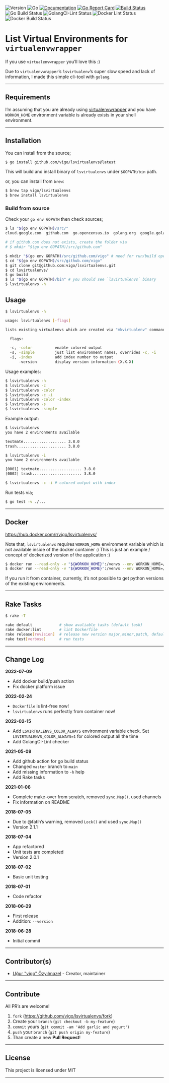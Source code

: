 ![Version](https://img.shields.io/badge/version-0.3.0-yellow.svg)
![Go](https://img.shields.io/badge/golang-1.16.3-black.svg)
[![Documentation](https://godoc.org/github.com/vigo/lsvirtualenvs?status.svg)](https://pkg.go.dev/github.com/vigo/lsvirtualenvs)
[![Go Report Card](https://goreportcard.com/badge/github.com/vigo/lsvirtualenvs)](https://goreportcard.com/report/github.com/vigo/lsvirtualenvs)
[![Build Status](https://travis-ci.org/vigo/lsvirtualenvs.svg?branch=main)](https://travis-ci.org/vigo/lsvirtualenvs)
![Go Build Status](https://github.com/vigo/lsvirtualenvs/actions/workflows/go.yml/badge.svg)
![GolangCI-Lint Status](https://github.com/vigo/lsvirtualenvs/actions/workflows/golang-lint.yml/badge.svg)
![Docker Lint Status](https://github.com/vigo/lsvirtualenvs/actions/workflows/docker-lint.yml/badge.svg)
![Docker Build Status](https://github.com/vigo/lsvirtualenvs/actions/workflows/dockerhub.yml/badge.svg)


# List Virtual Environments for `virtualenvwrapper`

If you use `virtualenvwrapper` you’ll love this :)

Due to `virtualenvwrapper`’s `lsvirtualenv`’s super slow speed and lack of
information, I made this simple cli-tool with `golang`.

---

## Requirements

I’m assuming that you are already using [virtualenvwrapper][virtualenvwrapper]
and you have `WORKON_HOME` environment variable is already exists in your
shell environment.

---

## Installation

You can install from the source;

```bash
$ go install github.com/vigo/lsvirtualenvs@latest
```

This will build and install binary of `lsvirtualenvs` under `$GOPATH/bin` path.

or, you can install from `brew`:

```bash
$ brew tap vigo/lsvirtualenvs
$ brew install lsvirtualenvs
```


### Build from source

Check your `go env GOPATH` then check sources;

```bash
$ ls "$(go env GOPATH)/src/"
cloud.google.com  github.com  go.opencensus.io  golang.org  google.golang.org

# if github.com does not exists, create the folder via
# $ mkdir "$(go env GOPATH)/src/github.com"

$ mkdir "$(go env GOPATH)/src/github.com/vigo" # need for run/build operations
$ cd "$(go env GOPATH)/src/github.com/vigo"
$ git clone git@github.com:vigo/lsvirtualenvs.git
$ cd lsvirtualenvs/
$ go build
$ ls "$(go env GOPATH)/bin" # you should see `lsvirtualenvs` binary
$ lsvirtualenvs -h
```

## Usage

```bash
$ lsvirtualenvs -h

usage: lsvirtualenvs [-flags]

lists existing virtualenvs which are created via "mkvirtualenv" command.

  flags:

  -c, -color          enable colored output
  -s, -simple         just list environment names, overrides -c, -i
  -i, -index          add index number to output
      -version        display version information (X.X.X)
```

Usage examples:

```bash
$ lsvirtualenvs -h
$ lsvirtualenvs -c
$ lsvirtualenvs -color
$ lsvirtualenvs -c -i
$ lsvirtualenvs -color -index
$ lsvirtualenvs -s
$ lsvirtualenvs -simple
```

Example output:

```bash
$ lsvirtualenvs
you have 2 environments available

textmate................... 3.8.0
trash...................... 3.8.0

$ lsvirtualenvs -i
you have 2 environments available

[0001] textmate................... 3.8.0
[0002] trash...................... 3.8.0

$ lsvirtualenvs -c -i # colored output with index
```

Run tests via;

```bash
$ go test -v ./...
```

---

## Docker

https://hub.docker.com/r/vigo/lsvirtualenvs/

Note that, `lsvirtualenvs` requires `WORKON_HOME` environment variable which is
not available inside of the docker container :) This is just an example / concept
of dockerized version of the application :)

```bash
$ docker run --read-only -v "${WORKON_HOME}":/venvs --env WORKON_HOME=/venvs vigo/lsvirtualenvs
$ docker run --read-only -v "${WORKON_HOME}":/venvs --env WORKON_HOME=/venvs vigo/lsvirtualenvs -h
```

If you run it from container, currently, it’s not possible to get python
versions of the existing environments.

---

## Rake Tasks

```bash
$ rake -T

rake default            # show avaliable tasks (default task)
rake docker:lint        # lint Dockerfile
rake release[revision]  # release new version major,minor,patch, default: patch
rake test[verbose]      # run tests
```

---

## Change Log

**2022-07-09**

- Add docker build/push action
- Fix docker platform issue

**2022-02-24**

- `Dockerfile` is lint-free now!
- `lsvirtualenvs` runs perfectly from container now!

**2022-02-15**

- Add `LSVIRTUALENVS_COLOR_ALWAYS` environment variable check. Set `LSVIRTUALENVS_COLOR_ALWAYS=1` for
  colored output all the time
- Add GolangCI-Lint checker

**2021-05-09**

- Add github action for go build status
- Changed `master` branch to `main`
- Add missing information to `-h` help
- Add Rake tasks

**2021-01-06**

- Complete make-over from scratch, removed `sync.Map()`, used channels
- Fix information on README

**2018-07-05**

- Due to @fatih’s warning, removed `Lock()` and used `sync.Map()`
- Version 2.1.1

**2018-07-04**

- App refactored
- Unit tests are completed
- Version 2.0.1

**2018-07-02**

- Basic unit testing

**2018-07-01**

- Code refactor

**2018-06-29**

- First release
- Addition: `--version`

**2018-06-28**

- Initial commit

---

## Contributor(s)

* [Uğur "vigo" Özyılmazel](https://github.com/vigo) - Creator, maintainer

---

## Contribute

All PR’s are welcome!

1. `fork` (https://github.com/vigo/lsvirtualenvs/fork)
1. Create your `branch` (`git checkout -b my-feature`)
1. `commit` yours (`git commit -am 'Add garlic and yogurt'`)
1. `push` your `branch` (`git push origin my-feature`)
1. Than create a new **Pull Request**!

---

## License

This project is licensed under MIT

---


[virtualenvwrapper]: https://virtualenvwrapper.readthedocs.io/en/latest/